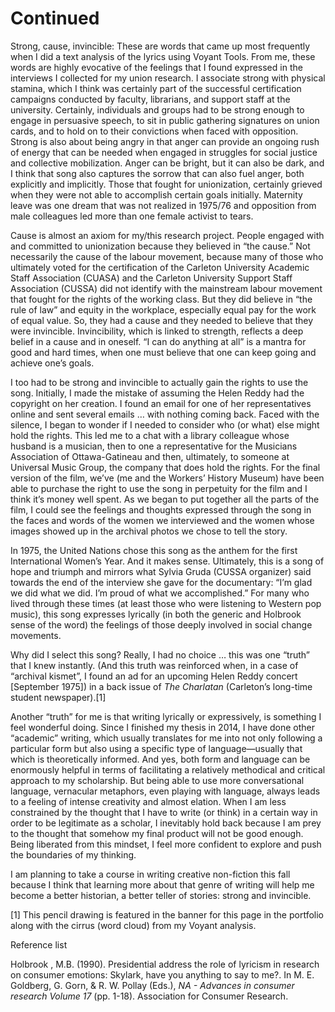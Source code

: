 # Continued

Strong, cause, invincible: These are words that came up most frequently when I did a text analysis of the lyrics using Voyant Tools. From me, these words are highly evocative of the feelings that I found expressed in the interviews I collected for my union research. I associate strong with physical stamina, which I think was certainly part of the successful certification campaigns conducted by faculty, librarians, and support staff at the university. Certainly, individuals and groups had to be strong enough to engage in persuasive speech, to sit in public gathering signatures on union cards, and to hold on to their convictions when faced with opposition. Strong is also about being angry in that anger can provide an ongoing rush of energy that can be needed when engaged in struggles for social justice and collective mobilization.
Anger can be bright, but it can also be dark, and I think that song also captures the sorrow that can also fuel anger, both explicitly and implicitly. Those that fought for unionization, certainly grieved when they were not able to accomplish certain goals initially. Maternity leave was one dream that was not realized in 1975/76 and opposition from male colleagues led more than one female activist to tears.

Cause is almost an axiom for my/this research project. People engaged with and committed to unionization because they believed in “the cause.” Not necessarily the cause of the labour movement, because many of those who ultimately voted for the certification of the Carleton University Academic Staff Association (CUASA) and the Carleton University Support Staff Association (CUSSA) did not identify with the mainstream labour movement that fought for the rights of the working class. But they did believe in “the rule of law” and equity in the workplace, especially equal pay for the work of equal value. So, they had a cause and they needed to believe that they were invincible. Invincibility, which is linked to strength, reflects a deep belief in a cause and in oneself. “I can do anything at all” is a mantra for good and hard times, when one must believe that one can keep going and achieve one’s goals.

I too had to be strong and invincible to actually gain the rights to use the song. Initially, I made the mistake of assuming the Helen Reddy had the copyright on her creation. I found an email for one of her representatives online and sent several emails … with nothing coming back. Faced with the silence, I began to wonder if I needed to consider who (or what) else might hold the rights. This led me to a chat with a library colleague whose husband is a musician, then to one a representative for the Musicians Association of Ottawa-Gatineau and then, ultimately, to someone at Universal Music Group, the company that does hold the rights. For the final version of the film, we’ve (me and the Workers’ History Museum) have been able to purchase the right to use the song in perpetuity for the film and I think it’s money well spent. As we began to put together all the parts of the film, I could see the feelings and thoughts expressed through the song in the faces and words of the women we interviewed and the women whose images showed up in the archival photos we chose to tell the story.

In 1975, the United Nations chose this song as the anthem for the first International Women’s Year. And it makes sense. Ultimately, this is a song of hope and triumph and mirrors what Sylvia Gruda (CUSSA organizer) said towards the end of the interview she gave for the documentary: “I’m glad we did what we did. I’m proud of what we accomplished.” For many who lived through these times (at least those who were listening to Western pop music), this song expresses lyrically (in both the generic and Holbrook sense of the word) the feelings of those deeply involved in social change movements.

Why did I select this song? Really, I had no choice … this was one “truth” that I knew instantly. (And this truth was reinforced when, in a case of “archival kismet”, I found an ad for an upcoming Helen Reddy concert [September 1975]) in a back issue of *The Charlatan* (Carleton’s long-time student newspaper).[1]

Another “truth” for me is that writing lyrically or expressively, is something I feel wonderful doing. Since I finished my thesis in 2014, I have done other “academic” writing, which usually translates for me into not only following a particular form but also using a specific type of language—usually that which is theoretically informed. And yes, both form and language can be enormously helpful in terms of facilitating a relatively methodical and critical approach to my scholarship. But being able to use more conversational language, vernacular metaphors, even playing with language, always leads to a feeling of intense creativity and almost elation. When I am less constrained by the thought that I have to write (or think) in a certain way in order to be legitimate as a scholar, I inevitably hold back because I am prey to the thought that somehow my final product will not be good enough. Being liberated from this mindset, I feel more confident to explore and push the boundaries of my thinking.

I am planning to take a course in writing creative non-fiction this fall because I think that learning more about that genre of writing will help me become a better historian, a better teller of stories: strong and invincible.

[1] This pencil drawing is featured in the banner for this page in the portfolio along with the cirrus (word cloud) from my Voyant analysis.

Reference list

Holbrook , M.B. (1990). Presidential address the role of lyricism in research on consumer emotions: Skylark, have you anything to say to me?. In M. E. Goldberg, G. Gorn, & R. W. Pollay (Eds.), *NA - Advances in consumer research Volume 17* (pp. 1-18). Association for Consumer Research.
